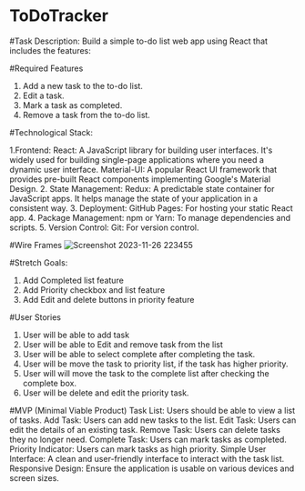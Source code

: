 # ToDoTracker

#Task Description:
Build a simple to-do list web app using React that includes the features: 

#Required Features
1. Add a new task to the to-do list.  
2. Edit a task.
3. Mark a task as completed.  
4. Remove a task from the to-do list.

#Technological Stack:

1.Frontend:
  React: A JavaScript library for building user interfaces. It's widely used for building single-page applications where you need a dynamic user interface.
  Material-UI: A popular React UI framework that provides pre-built React components implementing Google's Material Design.
2. State Management:
  Redux: A predictable state container for JavaScript apps. It helps manage the state of your application in a consistent way.
3. Deployment:
  GitHub Pages: For hosting your static React app.
4. Package Management:
  npm or Yarn: To manage dependencies and scripts.
5. Version Control:
  Git: For version control.

#Wire Frames
![Screenshot 2023-11-26 223455](https://github.com/rezwanatechProfile/ToDoTrack/assets/120229816/6c260896-babd-460c-a82f-2a2761464429)

#Stretch Goals:
1. Add Completed list feature
2. Add Priority checkbox and list feature
3. Add Edit and delete buttons in priority feature

#User Stories
1. User will be able to add task
2. User will be able to Edit and remove task from the list
3. User will be able to select complete after completing the task.
4. User will be move the task to priority list, if the task has higher priority.
5. User will will move the task to the complete list after checking the complete box.
6. User will be delete and edit the priority task. 


#MVP (Minimal Viable Product)
Task List: Users should be able to view a list of tasks.
Add Task: Users can add new tasks to the list.
Edit Task: Users can edit the details of an existing task.
Remove Task: Users can delete tasks they no longer need.
Complete Task: Users can mark tasks as completed.
Priority Indicator: Users can mark tasks as high priority.
Simple User Interface: A clean and user-friendly interface to interact with the task list.
Responsive Design: Ensure the application is usable on various devices and screen sizes.
